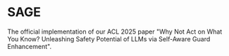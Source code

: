 # SAGE
The official implementation of our ACL 2025 paper "Why Not Act on What You Know? Unleashing Safety Potential of LLMs via Self-Aware Guard Enhancement".
